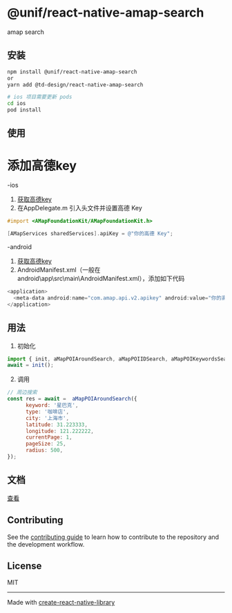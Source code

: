 
# @unif/react-native-amap-search

amap search

## 安装

```sh
npm install @unif/react-native-amap-search
or
yarn add @td-design/react-native-amap-search

# ios 项目需要更新 pods
cd ios
pod install

```

## 使用

# 添加高德key
-ios
1. [获取高德key](https://lbs.amap.com/api/ios-sdk/guide/create-project/get-key) 
2. 在AppDelegate.m 引入头文件并设置高德 Key 
```objectivec
#import <AMapFoundationKit/AMapFoundationKit.h>

[AMapServices sharedServices].apiKey = @"你的高德 Key";
```

-android
1. [获取高德key](https://lbs.amap.com/api/android-sdk/guide/create-project/get-key) 
2. AndroidManifest.xml（一般在 android\app\src\main\AndroidManifest.xml），添加如下代码

```java
<application>
  <meta-data android:name="com.amap.api.v2.apikey" android:value="你的高德 Key" />
</application>
```
## 用法

1. 初始化
```js
import { init, aMapPOIAroundSearch, aMapPOIIDSearch, aMapPOIKeywordsSearch } from '@unif/react-native-amap-search';
await = init();
```
2. 调用
```js
// 周边搜索
const res = await =  aMapPOIAroundSearch({
      keyword: '星巴克',
      type: '咖啡店',
      city: '上海市',
      latitude: 31.223333,
      longitude: 121.222222,
      currentPage: 1,
      pageSize: 25,
      radius: 500,
});

```

## 文档
[查看](https://eudmtest.upbuy.com.cn/js_control/plugindoc/docs/api/amap#%E8%8E%B7%E5%8F%96%E5%9C%B0%E5%9B%BE%E6%95%B0%E6%8D%AE)

## Contributing

See the [contributing guide](CONTRIBUTING.md) to learn how to contribute to the repository and the development workflow.

## License

MIT

---

Made with [create-react-native-library](https://github.com/callstack/react-native-builder-bob)

